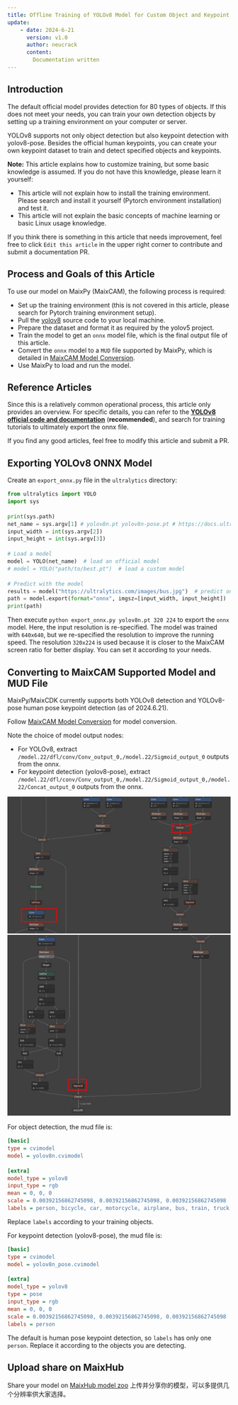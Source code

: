 ```yaml
---
title: Offline Training of YOLOv8 Model for Custom Object and Keypoint Detection with MaixPy
update:
    - date: 2024-6-21
      version: v1.0
      author: neucrack
      content:
        Documentation written
---
```


## Introduction

The default official model provides detection for 80 types of objects. If this does not meet your needs, you can train your own detection objects by setting up a training environment on your computer or server.

YOLOv8 supports not only object detection but also keypoint detection with yolov8-pose. Besides the official human keypoints, you can create your own keypoint dataset to train and detect specified objects and keypoints.

**Note:** This article explains how to customize training, but some basic knowledge is assumed. If you do not have this knowledge, please learn it yourself:
* This article will not explain how to install the training environment. Please search and install it yourself (Pytorch environment installation) and test it.
* This article will not explain the basic concepts of machine learning or basic Linux usage knowledge.

If you think there is something in this article that needs improvement, feel free to click `Edit this article` in the upper right corner to contribute and submit a documentation PR.

## Process and Goals of this Article

To use our model on MaixPy (MaixCAM), the following process is required:
* Set up the training environment (this is not covered in this article, please search for Pytorch training environment setup).
* Pull the [yolov8](https://github.com/ultralytics/ultralytics) source code to your local machine.
* Prepare the dataset and format it as required by the yolov5 project.
* Train the model to get an `onnx` model file, which is the final output file of this article.
* Convert the `onnx` model to a `MUD` file supported by MaixPy, which is detailed in [MaixCAM Model Conversion](../ai_model_converter/maixcam.md).
* Use MaixPy to load and run the model.

## Reference Articles

Since this is a relatively common operational process, this article only provides an overview. For specific details, you can refer to the **[YOLOv8 official code and documentation](https://github.com/ultralytics/ultralytics)** (**recommended**), and search for training tutorials to ultimately export the onnx file.

If you find any good articles, feel free to modify this article and submit a PR.

## Exporting YOLOv8 ONNX Model

Create an `export_onnx.py` file in the `ultralytics` directory:
```python
from ultralytics import YOLO
import sys

print(sys.path)
net_name = sys.argv[1] # yolov8n.pt yolov8n-pose.pt # https://docs.ultralytics.com/models/yolov8/#supported-tasks-and-modes
input_width = int(sys.argv[2])
input_height = int(sys.argv[3])

# Load a model
model = YOLO(net_name)  # load an official model
# model = YOLO("path/to/best.pt")  # load a custom model

# Predict with the model
results = model("https://ultralytics.com/images/bus.jpg")  # predict on an image
path = model.export(format="onnx", imgsz=[input_width, input_height])  # export the model to ONNX format
print(path)
```

Then execute `python export_onnx.py yolov8n.pt 320 224` to export the `onnx` model. Here, the input resolution is re-specified. The model was trained with `640x640`, but we re-specified the resolution to improve the running speed. The resolution `320x224` is used because it is closer to the MaixCAM screen ratio for better display. You can set it according to your needs.


## Converting to MaixCAM Supported Model and MUD File

MaixPy/MaixCDK currently supports both YOLOv8 detection and YOLOv8-pose human pose keypoint detection (as of 2024.6.21).

Follow [MaixCAM Model Conversion](../ai_model_converter/maixcam.md) for model conversion.

Note the choice of model output nodes:
* For YOLOv8, extract `/model.22/dfl/conv/Conv_output_0,/model.22/Sigmoid_output_0` outputs from the onnx.
* For keypoint detection (yolov8-pose), extract `/model.22/dfl/conv/Conv_output_0,/model.22/Sigmoid_output_0,/model.22/Concat_output_0` outputs from the onnx.

![YOLOv8 Output 1](../../assets/yolov8_out1.jpg) ![YOLOv8 Output 2](../../assets/yolov8_out2.jpg)

For object detection, the mud file is:
```ini
[basic]
type = cvimodel
model = yolov8n.cvimodel

[extra]
model_type = yolov8
input_type = rgb
mean = 0, 0, 0
scale = 0.00392156862745098, 0.00392156862745098, 0.00392156862745098
labels = person, bicycle, car, motorcycle, airplane, bus, train, truck, boat, traffic light, fire hydrant, stop sign, parking meter, bench, bird, cat, dog, horse, sheep, cow, elephant, bear, zebra, giraffe, backpack, umbrella, handbag, tie, suitcase, frisbee, skis, snowboard, sports ball, kite, baseball bat, baseball glove, skateboard, surfboard, tennis racket, bottle, wine glass, cup, fork, knife, spoon, bowl, banana, apple, sandwich, orange, broccoli, carrot, hot dog, pizza, donut, cake, chair, couch, potted plant, bed, dining table, toilet, tv, laptop, mouse, remote, keyboard, cell phone, microwave, oven, toaster, sink, refrigerator, book, clock, vase, scissors, teddy bear, hair drier, toothbrush
```

Replace `labels` according to your training objects.

For keypoint detection (yolov8-pose), the mud file is:
```ini
[basic]
type = cvimodel
model = yolov8n_pose.cvimodel

[extra]
model_type = yolov8
type = pose
input_type = rgb
mean = 0, 0, 0
scale = 0.00392156862745098, 0.00392156862745098, 0.00392156862745098
labels = person
```

The default is human pose keypoint detection, so `labels` has only one `person`. Replace it according to the objects you are detecting.


## Upload share on MaixHub

Share your model on [MaixHub model zoo](https://maixhub.com/model/zoo?platform=maixcam) 上传并分享你的模型，可以多提供几个分辨率供大家选择。



